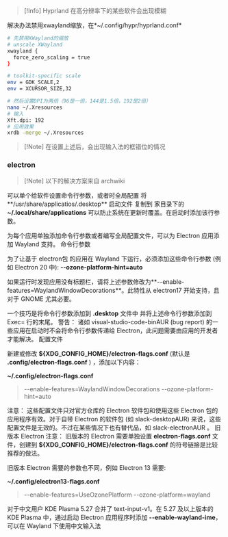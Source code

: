
> [!Info] Hyprland 在高分辨率下的某些软件会出现模糊

解决办法禁用xwayland缩放，在*~/.config/hypr/hyprland.conf*

```bash
# 先禁用XWayland的缩放
# unscale XWayland
xwayland {
  force_zero_scaling = true
}

# toolkit-specific scale
env = GDK_SCALE,2
env = XCURSOR_SIZE,32

```

```bash
# 然后设置DPI为两倍（96是一倍，144是1.5倍，192是2倍）
nano ~/.Xresources
# 输入
Xft.dpi: 192
# 应用效果
xrdb -merge ~/.Xresources
```

> [!Note] 在设置上述后，会出现输入法的框错位的情况

### electron

> [!Note] 以下的解决方案来自 archwiki

可以单个给软件设置命令行参数，或者时全局配置
将**/usr/share/applicatios/.desktop** 启动文件 复制到 家目录下的 **~/.local/share/applications** 可以防止系统在更新时覆盖。在启动时添加该行参数。

为每个应用单独添加命令行参数或者编写全局配置文件，可以为 Electron 应用添加 Wayland 支持。
命令行参数

为了让基于 electron包 的应用在 Wayland 下运行，必须添加这些命令行参数 (例如 Electron 20 中): **--ozone-platform-hint=auto**

如果运行时发现应用没有标题栏，请将上述参数修改为**--enable-features=WaylandWindowDecorations**。此特性从 electron17 开始支持，且对于 GNOME 尤其必要。

一个技巧是将命令行参数添加到 **.desktop** 文件中 并将上述命令行参数添加到 Exec= 行的末尾。
警告： 诸如 visual-studio-code-binAUR (bug report) 的一些应用在启动时不会将命令行参数传递给 Electron，此问题需要由应用的开发者才能解决。
配置文件

新建或修改 **${XDG_CONFIG_HOME}/electron-flags.conf** (默认是 **.config/electron-flags.conf** ) ，添加以下内容：

**~/.config/electron-flags.conf**

> --enable-features=WaylandWindowDecorations
> --ozone-platform-hint=auto

注意： 这些配置文件只对官方仓库的 Electron 软件包和使用这些 Electron 包的应用程序有效。对于自带 Electron 的软件包 (如 slack-desktopAUR) 来说，这些配置文件是无效的。不过在某些情况下也有替代品，如 slack-electronAUR 。
旧版本 Electron
注意： 旧版本的 Electron 需要单独设置 **electron<version>-flags.conf** 文件，创建到 **${XDG_CONFIG_HOME}/electron-flags.conf** 的符号链接是比较推荐的做法。

旧版本 Electron 需要的参数也不同，例如 Electron 13 需要:

**~/.config/electron13-flags.conf**

> --enable-features=UseOzonePlatform
> --ozone-platform=wayland

对于中文用户
KDE Plasma 5.27 合并了 text-input-v1。在 5.27 及以上版本的 KDE Plasma 中，通过启动 Electron 应用程序时添加 **--enable-wayland-ime**，可以在 Wayland 下使用中文输入法